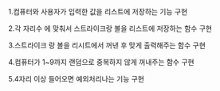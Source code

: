 1.컴퓨터와 사용자가 입력한 값을 리스트에 저장하는 기능 구현

2.각 자리수  에 맞춰서 스트라이크랑 볼을 리스트에 저장하는 함수 구현

3.스트라이크 랑 볼을 리시트에서 꺼낸 후 맞게 출력해주는 함수 구현

4.컴퓨터가 1~9까지 랜덤으로 중복하지 않게 꺼내주는 함수 구현

5.4자리 이상 들어오면 예외처리나는 기능 구현

